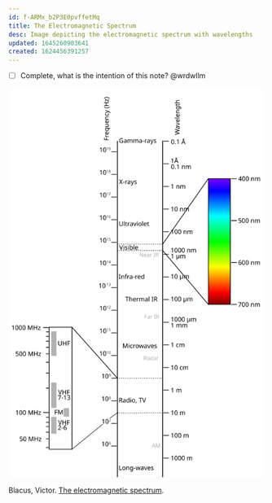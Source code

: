 ```yaml
---
id: f-ARMx_b2P3E0pvffetMq
title: The Electromagnetic Spectrum
desc: Image depicting the electromagnetic spectrum with wavelengths
updated: 1645260903641
created: 1624456391257
---
```

- [ ] Complete, what is the intention of this note? @wrdwllm

![Electromagnetic spectrum](/assets/images/color-electromagnetic-spectrum.svg)

Blacus, Victor. [The electromagnetic spectrum](https://tinyurl.com/yc3td8kv). 
